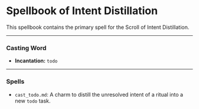 # Spellbook of Intent Distillation

This spellbook contains the primary spell for the Scroll of Intent Distillation.

---

### Casting Word
- **Incantation:** `todo`

---

### Spells
- `cast_todo.md`: A charm to distill the unresolved intent of a ritual into a new `todo` task.
